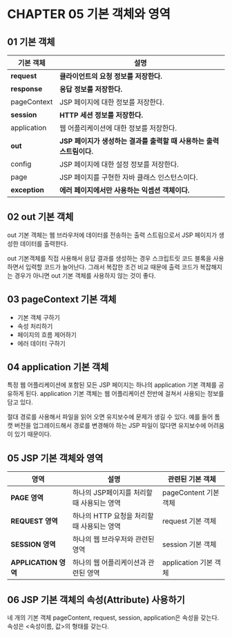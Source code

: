 # CHAPTER 05 기본 객체와 영역
## 01 기본 객체
| 기본 객체           | 설명                     |
|-----------------|------------------------|
| <b>request</b>  | <b>클라이언트의 요청 정보를 저장한다. |
| <b>response</b> | <b>응답 정보를 저장한다.</b>    |
|pageContext|JSP 페이지에 대한 정보를 저장한다.|
|<b>session</b>|<b>HTTP 세션 정보를 저장한다.</b>|
|application|웹 어플리케이션에 대한 정보를 저장한다.|
|<b>out</b>|<b>JSP 페이지가 생성하는 결과를 출력할 때 사용하는 출력 스트림이다.</b>|
|config|JSP 페이지에 대한 설정 정보를 저장한다.|
|page|JSP 페이지를 구현한 자바 클래스 인스턴스이다.|
|<b>exception</b>|<b>에러 페이지에서만 사용하는 익셉션 객체이다.</b>|

## 02 out 기본 객체
out 기본 객체는 웹 브라우저에 데이터를 전송하는 출력 스트림으로서 JSP 페이지가 생성한 데이터를 출력한다.

out 기본객체를 직접 사용해서 응답 결과를 생성하는 경우 스크립트릿 코드 블록을 사용하면서 입력할 코드가 늘어난다.
그래서 복잡한 조건 비교 때문에 출력 코드가 복잡해지는 경우가 아니면 out 기본 객체를 사용하지 않는 것이 좋다.

## 03 pageContext 기본 객체
- 기본 객체 구하기
- 속성 처리하기
- 페이지의 흐름 제어하기
- 에러 데이터 구하기

## 04 application 기본 객체
특정 웹 어플리케이션에 포함된 모든 JSP 페이지는 하나의 application 기본 객체를 공유하게 된다.
application 기본 객체는 웹 어플리케이션 전반에 걸쳐서 사용되는 정보를 담고 있다.

절대 경로를 사용해서 파일을 읽어 오면 유지보수에 문제가 생길 수 있다. 
예를 들어 톰캣 버전을 업그레이드해서 경로를 변경해야 하는 JSP 파일이 많다면 유지보수에 어려움이 있기 때문이다.

## 05 JSP 기본 객체와 영역
| 영역             |설명| 관련된 기본 객체         |
|----------------|---|-------------------|
| <b>PAGE 영역     |하나의 JSP페이지를 처리할 때 사용되는 영역| pageContent 기본 객체 |
| <b>REQUEST 영역     |하나의 HTTP 요청을 처리할 때 사용되는 영역| request 기본 객체     |
| <b>SESSION 영역     | 하나의 웹 브라우저와 관련된 영역| session 기본 객체     | 
| <b>APPLICATION 영역 |하나의 웹 어플리케이션과 관련된 영역|application 기본 객체|

## 06 JSP 기본 객체의 속성(Attribute) 사용하기
네 개의 기본 객체 pageContent, request, session, application은 속성을 갖는다. 
속성은 <속성이름, 값>의 형태를 갖는다.